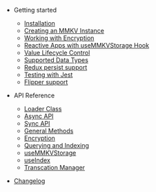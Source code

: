 - Getting started

  - [Installation](gettingstarted.md)
  - [Creating an MMKV Instance](creatinginstance.md)
  - [Working with Encryption](workingwithencryption.md)
  - [Reactive Apps with useMMKVStorage Hook](usemmkvstorage.md)
  - [Value Lifecycle Control](transcationmanager.md)
  - [Supported Data Types](datatypes.md)
  - [Redux persist support](redux-persist.md)
  - [Testing with Jest](mockjest.md)
  - [Flipper support](flipper.md)

- API Reference

  - [Loader Class](loaderclass.md)
  - [Async API](asyncapi.md)
  - [Sync API](callbackapi.md)
  - [General Methods](generalmethods.md)
  - [Encryption](encryption.md)
  - [Querying and Indexing](queryingandindexing.md)
  - [useMMKVStorage](usemmkvstorage.md)
  - [useIndex](useindex.md)
  - [Transcation Manager](transactionmanager.md)

- [Changelog](changelog.md)
